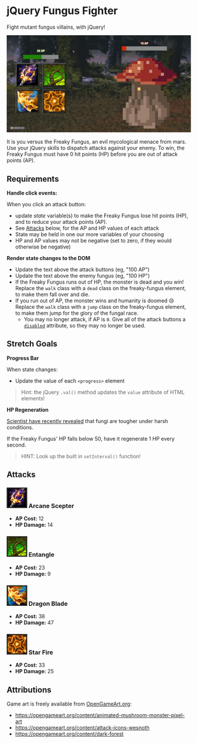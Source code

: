 # jQuery Fungus Fighter

Fight mutant fungus villains, with jQuery!

![demo](demo.gif)

It is you versus the Freaky Fungus, an evil mycological menace from mars. Use your jQuery skills to dispatch attacks against your enemy. To win, the Freaky Fungus must have 0 hit points (HP) before you are out of attack points (AP).



## Requirements

**Handle click events:** 

When you click an attack button:

-  update _state_ variable(s) to make the Freaky Fungus lose hit points (HP), and to reduce your attack points (AP). 
- See [Attacks](#attacks) below, for the AP and HP values of each attack
- State may be held in one our more variables of your choosing
- HP and AP values may not be negative (set to zero, if they would otherwise be negative)


**Render state changes to the DOM**

- Update the text above the attack buttons (eg, "100 AP")
- Update the text above the enemy fungus (eg, "100 HP")
- If the Freaky Fungus runs out of HP, the monster is dead and you win! Replace the `walk` class with a `dead` class on the freaky-fungus element, to make them fall over and die.
- If you run out of AP, the monster wins and humanity is doomed 😢 Replace the `walk` class with a `jump` class on the freaky-fungus element, to make them jump for the glory of the fungal race.
  - You may no longer attack, if AP is `0`. Give all of the attack buttons a [`disabled`](https://www.w3schools.com/tags/att_button_disabled.asp) attribute, so they may no longer be used. 

## Stretch Goals

**Progress Bar**

When state changes:
  - Update the value of each `<progress>` element

> Hint: the jQuery `.val()` method updates the `value` attribute of HTML elements!

**HP Regeneration**

[Scientist have recently revealed](https://www.nature.com/articles/s41598-022-05715-9) that fungi are tougher under harsh conditions.

If the Freaky Fungus' HP falls below 50, have it regenerate 1 HP every second.

> HINT: Look up the built in `setInterval()` function!


## Attacks

### ![arcane scepter](./images/arcane-scepter.png) Arcane Scepter

- **AP Cost:** 12
- **HP Damage:** 14


### ![entangle](./images/entangle-3.png) Entangle

- **AP Cost:** 23
- **HP Damage:** 9

### ![dragon blade](./images/dragon-blade-3.png) Dragon Blade

- **AP Cost:** 38
- **HP Damage:** 47

### ![star fire](./images/star-fire.png) Star Fire

- **AP Cost:** 33
- **HP Damage:** 25


## Attributions

Game art is freely available from [OpenGameArt.org](https://opengameart.org/):
- https://opengameart.org/content/animated-mushroom-monster-pixel-art
- https://opengameart.org/content/attack-icons-wesnoth
- https://opengameart.org/content/dark-forest
